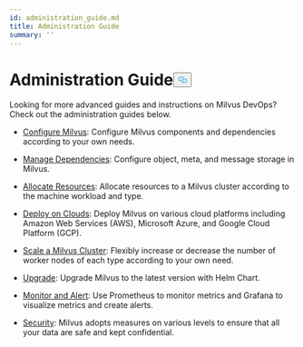 ```yaml
---
id: administration_guide.md
title: Administration Guide
summary: ''
---
```

<h1 id="Administration-Guide" class="common-anchor-header">Administration Guide<button data-href="#Administration-Guide" class="anchor-icon" translate="no">
      <svg translate="no"
        aria-hidden="true"
        focusable="false"
        height="20"
        version="1.1"
        viewBox="0 0 16 16"
        width="16"
      >
        <path
          fill="#0092E4"
          fill-rule="evenodd"
          d="M4 9h1v1H4c-1.5 0-3-1.69-3-3.5S2.55 3 4 3h4c1.45 0 3 1.69 3 3.5 0 1.41-.91 2.72-2 3.25V8.59c.58-.45 1-1.27 1-2.09C10 5.22 8.98 4 8 4H4c-.98 0-2 1.22-2 2.5S3 9 4 9zm9-3h-1v1h1c1 0 2 1.22 2 2.5S13.98 12 13 12H9c-.98 0-2-1.22-2-2.5 0-.83.42-1.64 1-2.09V6.25c-1.09.53-2 1.84-2 3.25C6 11.31 7.55 13 9 13h4c1.45 0 3-1.69 3-3.5S14.5 6 13 6z"
        ></path>
      </svg>
    </button></h1><p>Looking for more advanced guides and instructions on Milvus DevOps? Check out the administration guides below.</p>
<ul>
<li><p><a href="/docs/it/configure_milvus.md">Configure Milvus</a>: Configure Milvus components and dependencies according to your own needs.</p></li>
<li><p><a href="/docs/it/manage_dependencies.md">Manage Dependencies</a>: Configure object, meta, and message storage in Milvus.</p></li>
<li><p><a href="/docs/it/allocate.md">Allocate Resources</a>: Allocate resources to a Milvus cluster according to the machine workload and type.</p></li>
<li><p><a href="/docs/it/deploy_on_clouds.md">Deploy on Clouds</a>: Deploy Milvus on various cloud platforms including Amazon Web Services (AWS), Microsoft Azure, and Google Cloud Platform (GCP).</p></li>
<li><p><a href="/docs/it/scaleout.md">Scale a Milvus Cluster</a>:  Flexibly increase or decrease the number of worker nodes of each type according to your own need.</p></li>
<li><p><a href="/docs/it/upgrade.md">Upgrade</a>: Upgrade Milvus to the latest version with Helm Chart.</p></li>
<li><p><a href="/docs/it/monitor_and_alert.md">Monitor and Alert</a>: Use Prometheus to monitor metrics and Grafana to visualize metrics and create alerts.</p></li>
<li><p><a href="/docs/it/security.md">Security</a>: Milvus adopts measures on various levels to ensure that all your data are safe and kept confidential.</p></li>
</ul>
